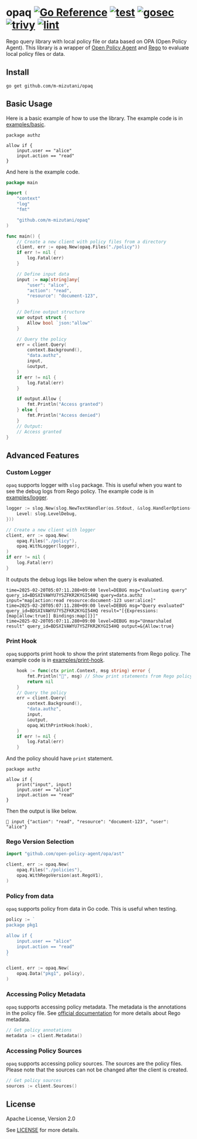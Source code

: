 # opaq [![Go Reference](https://pkg.go.dev/badge/github.com/m-mizutani/opaq.svg)](https://pkg.go.dev/github.com/m-mizutani/opaq) [![test](https://github.com/m-mizutani/opaq/actions/workflows/test.yml/badge.svg)](https://github.com/m-mizutani/opaq/actions/workflows/test.yml) [![gosec](https://github.com/m-mizutani/opaq/actions/workflows/gosec.yml/badge.svg)](https://github.com/m-mizutani/opaq/actions/workflows/gosec.yml) [![trivy](https://github.com/m-mizutani/opaq/actions/workflows/trivy.yml/badge.svg)](https://github.com/m-mizutani/opaq/actions/workflows/trivy.yml) [![lint](https://github.com/m-mizutani/opaq/actions/workflows/lint.yml/badge.svg)](https://github.com/m-mizutani/opaq/actions/workflows/lint.yml)

Rego query library with local policy file or data based on OPA (Open Policy Agent). This library is a wrapper of [Open Policy Agent](https://www.openpolicyagent.org/) and [Rego](https://www.openpolicyagent.org/docs/policy-language.html) to evaluate local policy files or data.

## Install
```
go get github.com/m-mizutani/opaq
```

## Basic Usage

Here is a basic example of how to use the library. The example code is in [examples/basic](./examples/basic).

```rego:policy/authz.rego
package authz

allow if {
    input.user == "alice"
    input.action == "read"
}
```

And here is the example code.

```go
package main

import (
    "context"
    "log"
    "fmt"

    "github.com/m-mizutani/opaq"
)

func main() {
    // Create a new client with policy files from a directory
    client, err := opaq.New(opaq.Files("./policy"))
    if err != nil {
        log.Fatal(err)
    }

    // Define input data
    input := map[string]any{
        "user": "alice",
        "action": "read",
        "resource": "document-123",
    }

    // Define output structure
    var output struct {
        Allow bool `json:"allow"`
    }

    // Query the policy
    err = client.Query(
        context.Background(),
        "data.authz",
        input,
        &output,
    )
    if err != nil {
        log.Fatal(err)
    }

    if output.Allow {
        fmt.Println("Access granted")
    } else {
        fmt.Println("Access denied")
    }
    // Output:
    // Access granted
}
```

## Advanced Features

### Custom Logger

`opaq` supports logger with `slog` package. This is useful when you want to see the debug logs from Rego policy. The example code is in [examples/logger](./examples/logger).

```go
logger := slog.New(slog.NewTextHandler(os.Stdout, &slog.HandlerOptions{
    Level: slog.LevelDebug,
}))

// Create a new client with logger
client, err := opaq.New(
    opaq.Files("./policy"),
    opaq.WithLogger(logger),
)
if err != nil {
    log.Fatal(err)
}
```

It outputs the debug logs like below when the query is evaluated.

```
time=2025-02-20T05:07:11.280+09:00 level=DEBUG msg="Evaluating query" query_id=BDSXIVAWYU7YSZFKR2KYGI54HQ query=data.authz input="map[action:read resource:document-123 user:alice]"
time=2025-02-20T05:07:11.280+09:00 level=DEBUG msg="Query evaluated" query_id=BDSXIVAWYU7YSZFKR2KYGI54HQ result="[{Expressions:[map[allow:true]] Bindings:map[]}]"
time=2025-02-20T05:07:11.280+09:00 level=DEBUG msg="Unmarshaled result" query_id=BDSXIVAWYU7YSZFKR2KYGI54HQ output=&{Allow:true}
```

### Print Hook

`opaq` supports print hook to show the print statements from Rego policy. The example code is in [examples/print-hook](./examples/print-hook).

```go
	hook := func(ctx print.Context, msg string) error {
		fmt.Println("📣", msg) // Show print statements from Rego policy
		return nil
	}
	// Query the policy
	err = client.Query(
		context.Background(),
		"data.authz",
		input,
		&output,
		opaq.WithPrintHook(hook),
	)
	if err != nil {
		log.Fatal(err)
	}
```

And the policy should have `print` statement.

```rego:policy/authz.rego
package authz

allow if {
    print("input", input)
    input.user == "alice"
    input.action == "read"
}
```

Then the output is like below.

```
📣 input {"action": "read", "resource": "document-123", "user": "alice"}
```

### Rego Version Selection

```go
import "github.com/open-policy-agent/opa/ast"

client, err := opaq.New(
    opaq.Files("./policies"),
    opaq.WithRegoVersion(ast.RegoV1),
)
```

### Policy from data

`opaq` supports policy from data in Go code. This is useful when testing.

```go
policy := `
package pkg1

allow if {
    input.user == "alice"
    input.action == "read"
}
`

client, err := opaq.New(
    opaq.Data("pkg1", policy),
)
```

### Accessing Policy Metadata

`opaq` supports accessing policy metadata. The metadata is the annotations in the policy file. See [official documentation](https://www.openpolicyagent.org/docs/latest/policy-language/#metadata) for more details about Rego metadata.

```go
// Get policy annotations
metadata := client.Metadata()
```

### Accessing Policy Sources

`opaq` supports accessing policy sources. The sources are the policy files. Please note that the sources can not be changed after the client is created.

```go
// Get policy sources
sources := client.Sources()
```

## License

Apache License, Version 2.0

See [LICENSE](./LICENSE) for more details.